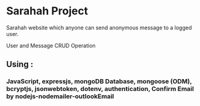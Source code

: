 # Sarahah  Project
Sarahah website which anyone can send anonymous message to a logged user.

User and Message CRUD Operation 
## Using : 
### JavaScript, expressjs, mongoDB Database, mongoose (ODM), bcryptjs, jsonwebtoken, dotenv, authentication,  Confirm Email by nodejs-nodemailer-outlookEmail
